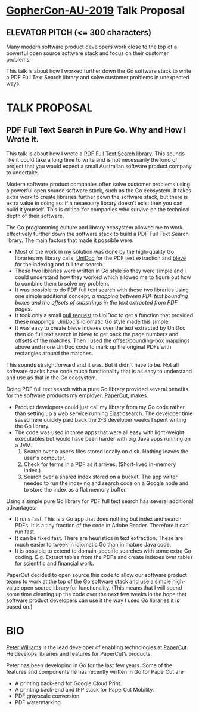 [GopherCon-AU-2019](https://www.papercall.io/gophercon-au-2019) Talk Proposal
=============================================================================

ELEVATOR PITCH (<= 300 characters)
--------------
Many modern software product developers work close to the top of a powerful open source
software stack and focus on their customer problems.

This talk is about how I worked further down the Go software stack to write a PDF Full Text
Search library and solve customer problems in unexpected ways.

TALK PROPOSAL
=============
PDF Full Text Search in Pure Go. Why and How I Wrote it.
-------------------------------------------------------
This talk is about how I wrote a
[PDF Full Text Search library](https://github.com/PaperCutSoftware/pdfsearch). This sounds like it
could take a long time to write and is not necessarily the kind of project that you would
expect a small Australian software product company to undertake.

Modern software product companies often solve customer problems using a powerful open source
software stack, such as the Go ecosystem. It takes extra work to create
libraries further down the software stack, but there is extra value in doing so: if a necessary
library doesn’t exist then you can build it yourself. This is critical for companies who survive on
the technical depth of their software.

The Go programming culture and library ecosystem allowed me to work effectively further down the
software stack to build a PDF Full Text Search library. The main factors that made it possible were:
* Most of the work in my solution was done by the high-quality Go libraries my library calls,
 [UniDoc](https://unidoc.io/) for the PDF text extraction and
 [bleve](http://blevesearch.com/) for the indexing and full text search.
* These two libraries were written in Go style so they were simple and I could understand how they
 worked which allowed me to figure out how to combine them to solve my problem.
* It was possible to do PDF full text search with these two libraries using one simple additional
  concept, _a mapping between PDF text bounding boxes and the offsets of substrings in the text extracted from PDF pages_.
* It took only a small [pull request](https://github.com/unidoc/unipdf/pull/75) to UniDoc to get a
 function that provided these mappings. UniDoc's idiomatic Go style made this simple.
* It was easy to create bleve indexes over the text extracted by UniDoc then do full text search in
 bleve to get back the page numbers and offsets of the matches. Then I used the offset-bounding-box mappings above and more UniDoc code to mark up the original PDFs with rectangles around the matches.

This sounds straightforward and it was. But it didn't have to be. Not all software stacks have code
much functionality that is as easy to understand and use as that in the Go ecosystem.

Doing PDF full text search with a pure Go library provided several benefits for the software
products my employer, [PaperCut](https://www.papercut.com/), makes.
* Product developers could just call my library from my Go code rather than setting up a web service
 running Elasticsearch. The developer time saved here quickly paid back the 2-3 developer weeks I
 spent writing the Go library.
* The code was used in three apps that were all easy with light-weight executables but would have
been harder with big Java apps running on a JVM.
  1) Search over a user’s files stored locally on disk. Nothing leaves the user's computer.
  2) Check for terms in a PDF as it arrives. (Short-lived in-memory index.)
  3) Search over a shared index stored on a bucket. The app writer needed to run the indexing and
   search code on a Google node and to store the index as a flat memory buffer.

Using a simple pure Go library for PDF full text search has several additional advantages:
* It runs fast. This is a Go app that does nothing but index and search PDFs. It is a tiny fraction
  of the code in Adobe Reader. Therefore it can run fast.
* It can be fixed fast. There are heuristics in text extraction. These are much easier to tweek in
  idiomatic Go than in mature Java code.
* It is possible to extend to domain-specific searches with some extra Go coding. E.g. Extract
 tables from the PDFs and create indexes over tables for scientific and financial work.

PaperCut decided to open source this code to allow our software product teams to work at the top of
the Go software stack and use a simple high-value open source library for functionality. (This means
that I will spend some time cleaning up the code over the next few weeks in the hope that software
product developers can use it the way I used Go libraries it is based on.)

BIO
===
[Peter Williams](https://www.linkedin.com/in/peterwilliams97/) is the lead developer of
enabling technologies at [PaperCut](https://www.papercut.com/). He develops libraries and features
for PaperCut’s products.

Peter has been developing in Go for the last few years. Some of the features and components he has
recently written in Go for PaperCut are
* A printing back-end for Google Cloud Print.
* A printing back-end and IPP stack for PaperCut Mobility.
* PDF grayscale conversion.
* PDF watermarking.

